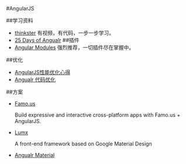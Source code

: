 #AngularJS

##学习资料
*	[thinkster](https://thinkster.io/egghead/resolve) 有视频，有代码，一步一步学习。
*	[25 Days of Angualr](http://www.ng-newsletter.com/25-days-of-angular)
##插件
*	[Angular Modules](http://ngmodules.org/) 强烈推荐，一切插件尽在掌握中。


##优化

*	[AngularJS性能优化心得 ](https://github.com/atian25/blog/issues/5)
*	[Angualr 代码优化](http://dev.guanghe.tv/2014/10/Angular-coding-Optimization.html)


##方案

*	[Famo.us](https://famo.us/integrations/angular/#/intro)

	Build expressive and interactive cross-platform apps with Famo.us + AngularJS.
	
*	[Lumx](http://ui.lumapps.com/)	

	A front-end framework based on Google Material Design

*	[Angualr Material](https://material.angularjs.org/latest/)
